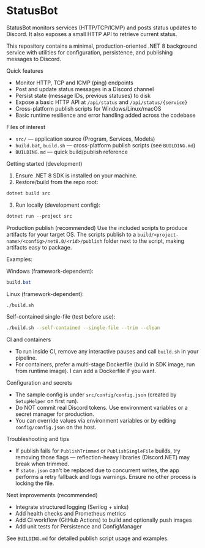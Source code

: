 # StatusBot

StatusBot monitors services (HTTP/TCP/ICMP) and posts status updates to Discord. It also exposes a small HTTP API to retrieve current status.

This repository contains a minimal, production-oriented .NET 8 background service with utilities for configuration, persistence, and publishing messages to Discord.

Quick features
- Monitor HTTP, TCP and ICMP (ping) endpoints
- Post and update status messages in a Discord channel
- Persist state (message IDs, previous statuses) to disk
- Expose a basic HTTP API at `/api/status` and `/api/status/{service}`
- Cross-platform publish scripts for Windows/Linux/macOS
- Basic runtime resilience and error handling added across the codebase

Files of interest
- `src/` — application source (Program, Services, Models)
- `build.bat`, `build.sh` — cross-platform publish scripts (see `BUILDING.md`)
- `BUILDING.md` — quick build/publish reference

Getting started (development)
1. Ensure .NET 8 SDK is installed on your machine.
2. Restore/build from the repo root:

```powershell
dotnet build src
```

3. Run locally (development config):

```powershell
dotnet run --project src
```

Production publish (recommended)
Use the included scripts to produce artifacts for your target OS. The scripts publish to a `build/<project-name>/<config>/net8.0/<rid>/publish` folder next to the script, making artifacts easy to package.

Examples:

Windows (framework-dependent):

```powershell
build.bat
```

Linux (framework-dependent):

```bash
./build.sh
```

Self-contained single-file (test before use):

```bash
./build.sh --self-contained --single-file --trim --clean
```

CI and containers
- To run inside CI, remove any interactive pauses and call `build.sh` in your pipeline.
- For containers, prefer a multi-stage Dockerfile (build in SDK image, run from runtime image). I can add a Dockerfile if you want.

Configuration and secrets
- The sample config is under `src/config/config.json` (created by `SetupHelper` on first run).
- Do NOT commit real Discord tokens. Use environment variables or a secret manager for production.
- You can override values via environment variables or by editing `config/config.json` on the host.

Troubleshooting and tips
- If publish fails for `PublishTrimmed` or `PublishSingleFile` builds, try removing those flags — reflection-heavy libraries (Discord.NET) may break when trimmed.
- If `state.json` can't be replaced due to concurrent writes, the app performs a retry fallback and logs warnings. Ensure no other process is locking the file.

Next improvements (recommended)
- Integrate structured logging (Serilog + sinks)
- Add health checks and Prometheus metrics
- Add CI workflow (GitHub Actions) to build and optionally push images
- Add unit tests for Persistence and ConfigManager

See `BUILDING.md` for detailed publish script usage and examples.